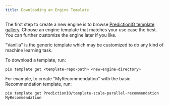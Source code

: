 ```yaml
---
title: Downloading an Engine Template
---
```


The first step to create a new engine is to browse [PredictionIO template gallery](http://templates.prediction.io/).
Choose an engine template that matches your use case the best. You can further customize the engine later if you like.

"Vanilla" is the generic template which may be customized to do any kind of machine learning task.

To download a template, run:

```
pio template get <template-repo-path> <new-engine-directory>
```

For example, to create "MyRecommendation" with the basic Recommendation template, run:

```
pio template get PredictionIO/template-scala-parallel-recommendation MyRecommendation
```



